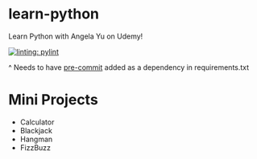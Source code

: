 # learn-python
Learn Python with Angela Yu on Udemy!

[![linting: pylint](https://img.shields.io/badge/linting-pylint-yellowgreen)](https://github.com/pylint-dev/pylint)

^ Needs to have [pre-commit](https://pre-commit.com/) added as a dependency in requirements.txt  

# Mini Projects
- Calculator
- Blackjack
- Hangman
- FizzBuzz
